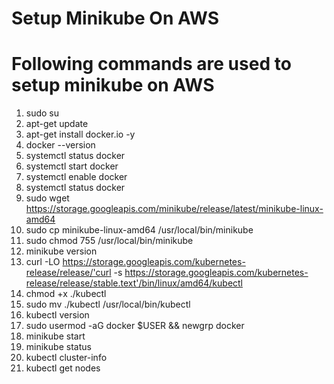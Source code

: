 # Setup Minikube On AWS
# Following commands are used to setup minikube on AWS

1. sudo su
2. apt-get update
3. apt-get install docker.io -y
4. docker --version
5. systemctl status docker
6. systemctl start docker
7. systemctl enable docker
8. systemctl status docker
9. sudo wget https://storage.googleapis.com/minikube/release/latest/minikube-linux-amd64
10. sudo cp minikube-linux-amd64 /usr/local/bin/minikube
11. sudo chmod 755 /usr/local/bin/minikube
12. minikube version
13. curl -LO https://storage.googleapis.com/kubernetes-release/release/'curl -s https://storage.googleapis.com/kubernetes-release/release/stable.text'/bin/linux/amd64/kubectl
14. chmod +x ./kubectl
15. sudo mv ./kubectl /usr/local/bin/kubectl
16. kubectl version
17. sudo usermod -aG docker $USER && newgrp docker
18. minikube start
19. minikube status
20. kubectl cluster-info
21. kubectl get nodes
